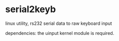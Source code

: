 # serial2keyb
linux utility, rs232 serial data to raw keyboard input


dependencies: the uinput kernel module is required.
